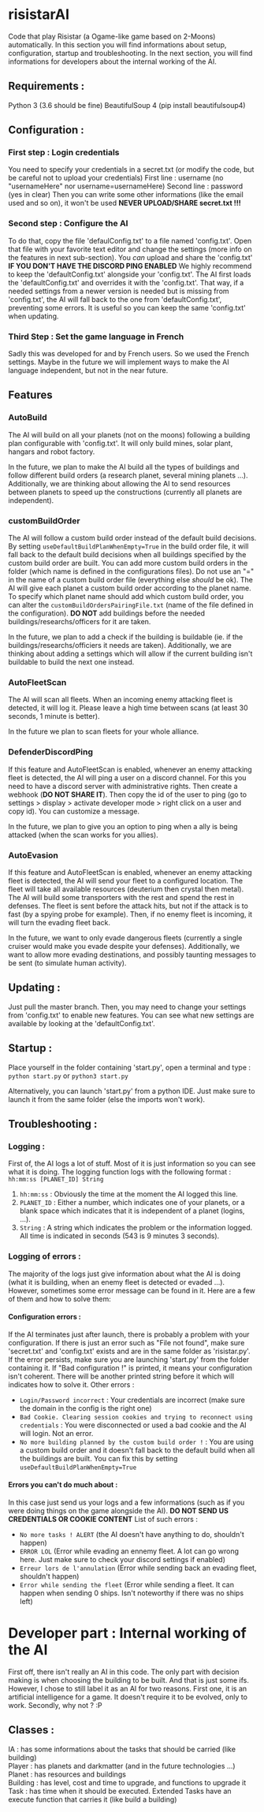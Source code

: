 # risistarAI
Code that play Risistar (a Ogame-like game based on 2-Moons) automatically.
In this section you will find informations about setup, configuration, startup and troubleshooting.
In the next section, you will find informations for developers about the internal working of the AI.

## Requirements :
Python 3 (3.6 should be fine)
BeautifulSoup 4 (pip install beautifulsoup4)

## Configuration :
### First step : Login credentials
You need to specify your credentials in a secret.txt (or modify the code, but be careful not to upload your credentials)
First line : username (no "usernameHere" nor username=usernameHere)
Second line : password (yes in clear)
Then you can write some other informations (like the email used and so on), it won't be used
**NEVER UPLOAD/SHARE secret.txt !!!**

### Second step : Configure the AI
To do that, copy the file 'defaulConfig.txt' to a file named 'config.txt'.
Open that file with your favorite text editor and change the settings (more info on the features in next sub-section).
You *can* upload and share the 'config.txt' **IF YOU DON'T HAVE THE DISCORD PING ENABLED**
We highly recommend to keep the 'defaultConfig.txt' alongside your 'config.txt'.
The AI first loads the 'defaultConfig.txt' and overrides it with the 'config.txt'.
That way, if a needed settings from a newer version is needed but is missing from 'config.txt', the AI will fall back to the one from 'defaultConfig.txt', preventing some errors. It is useful so you can keep the same 'config.txt' when updating.

### Third Step : Set the game language in French
Sadly this was developed for and by French users. So we used the French settings.
Maybe in the future we will implement ways to make the AI language independent, but not in the near future.

## Features
### AutoBuild
The AI will build on all your planets (not on the moons) following a building plan configurable with 'config.txt'.
It will only build mines, solar plant, hangars and robot factory.

In the future, we plan to make the AI build all the types of buildings and follow different build orders (a research planet, several mining planets ...).
Additionally, we are thinking about allowing the AI to send resources between planets to speed up the constructions (currently all planets are independent).

### customBuildOrder
The AI will follow a custom build order instead of the default build decisions.
By setting `useDefaultBuildPlanWhenEmpty=True` in the build order file, it will fall back to the default build decisions when all buildings specified by the custom build order are built.
You can add more custom build orders in the folder (which name is defined in the configurations files).
Do not use an "=" in the name of a custom build order file (everything else *should* be ok).
The AI will give each planet a custom build order according to the planet name.
To specify which planet name should add which custom build order, you can alter the `customBuildOrdersPairingFile.txt` (name of the file defined in the configuration).
**DO NOT** add buildings before the needed buildings/researchs/officers for it are taken.

In the future, we plan to add a check if the building is buildable (ie. if the buildings/researchs/officiers it needs are taken).
Additionally, we are thinking about adding a settings which will allow if the current building isn't buildable to build the next one instead.

### AutoFleetScan
The AI will scan all fleets. When an incoming enemy attacking fleet is detected, it will log it.
Please leave a high time between scans (at least 30 seconds, 1 minute is better).

In the future we plan to scan fleets for your whole alliance.

### DefenderDiscordPing
If this feature and AutoFleetScan is enabled, whenever an enemy attacking fleet is detected, the AI will ping a user on a discord channel.
For this you need to have a discord server with administrative rights.
Then create a webhook (**DO NOT SHARE IT**).
Then copy the id of the user to ping (go to settings > display > activate developer mode > right click on a user and copy id).
You can customize a message.

In the future, we plan to give you an option to ping when a ally is being attacked (when the scan works for you allies).

### AutoEvasion
If this feature and AutoFleetScan is enabled, whenever an enemy attacking fleet is detected, the AI will send your fleet to a configured location.
The fleet will take all available resources (deuterium then crystal then metal).
The AI will build some transporters with the rest and spend the rest in defenses.
The fleet is sent before the attack hits, but not if the attack is to fast (by a spying probe for example).
Then, if no enemy fleet is incoming, it will turn the evading fleet back.

In the future, we want to only evade dangerous fleets (currently a single cruiser would make you evade despite your defenses).
Additionally, we want to allow more evading destinations, and possibly taunting messages to be sent (to simulate human activity).

## Updating :
Just pull the master branch. Then, you may need to change your settings from 'config.txt' to enable new features.
You can see what new settings are available by looking at the 'defaultConfig.txt'.

## Startup :
Place yourself in the folder containing 'start.py', open a terminal and type :
`python start.py`
or
`python3 start.py`

Alternatively, you can launch 'start.py' from a python IDE. Just make sure to launch it from the same folder (else the imports won't work).

## Troubleshooting :
### Logging :
First of, the AI logs a lot of stuff. Most of it is just information so you can see what it is doing.
The logging function logs with the following format :
`hh:mm:ss [PLANET_ID] String`
1. `hh:mm:ss` : Obviously the time at the moment the AI logged this line.
2. `PLANET_ID` : Either a number, which indicates one of your planets, or a blank space which indicates that it is independent of a planet (logins, ...).
3. `String` : A string which indicates the problem or the information logged. All time is indicated in seconds (543 is 9 minutes 3 seconds).

### Logging of errors :
The majority of the logs just give information about what the AI is doing (what it is building, when an enemy fleet is detected or evaded ...).
However, sometimes some error message can be found in it. Here are a few of them and how to solve them:

#### Configuration errors :
If the AI terminates just after launch, there is probably a problem with your configuration.
If there is just an error such as "File not found", make sure 'secret.txt' and 'config.txt' exists and are in the same folder as 'risistar.py'.
If the error persists, make sure you are launching 'start.py' from the folder containing it.
If "Bad configuration !" is printed, it means your configuration isn't coherent. There will be another printed string before it which will indicates how to solve it.
Other errors :
  * `Login/Password incorrect` : Your credentials are incorrect (make sure the domain in the config is the right one)
  * `Bad Cookie. Clearing session cookies and trying to reconnect using credentials` : You were disconnected or used a bad cookie and the AI will login. Not an error.
  * `No more building planned by the custom build order !` : You are using a custom build order and it doesn't fall back to the default build when all the buildings are built. You can fix this by setting `useDefaultBuildPlanWhenEmpty=True`

#### Errors you can't do much about :
In this case just send us your logs and a few informations (such as if you were doing things on the game alongside the AI).
**DO NOT SEND US CREDENTIALS OR COOKIE CONTENT**
List of such errors :
  * `No more tasks ! ALERT` (the AI doesn't have anything to do, shouldn't happen)
  * `ERROR LOL` (Error while evading an ennemy fleet. A lot can go wrong here. Just make sure to check your discord settings if enabled)
  * `Erreur lors de l'annulation` (Error while sending back an evading fleet, shouldn't happen)
  * `Error while sending the fleet` (Error while sending a fleet. It can happen when sending 0 ships. Isn't noteworthy if there was no ships left)

# Developer part : Internal working of the AI
First off, there isn't really an AI in this code. The only part with decision making is when choosing the building to be built. And that is just some ifs.
However, I chose to still label it as an AI for two reasons. First one, it is an artificial intelligence for a game. It doesn't require it to be evolved, only to work. Secondly, why not ? :P

## Classes :
IA : has some informations about the tasks that should be carried (like building)  
Player : has planets and darkmatter (and in the future technologies ...)  
Planet : has resources and buildings  
Building : has level, cost and time to upgrade, and functions to upgrade it  
Task : has time when it should be executed. Extended Tasks have an execute function that carries it (like build a building)  
